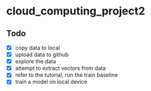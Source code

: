 # cloud_computing_project2

## Todo
- [x] copy data to local
- [x] upload data to github
- [x] explore the data 
- [x] attempt to extract vectors from data
- [x] refer to the tutorial, run the train baseline
- [x] train a model on local device
